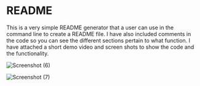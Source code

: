 # README
This is a very simple README generator that a user can use in the command line to create a README file. 
I have also included comments in the code so you can see the different sections pertain to what function.
I have attached a short demo video and screen shots to show the code and the functionality.

![Screenshot (6)](https://user-images.githubusercontent.com/68261092/103078345-82f59980-4586-11eb-9aec-c04fb6cf76ec.png)

![Screenshot (7)](https://user-images.githubusercontent.com/68261092/103078357-88eb7a80-4586-11eb-821b-2390d0e08116.png)
